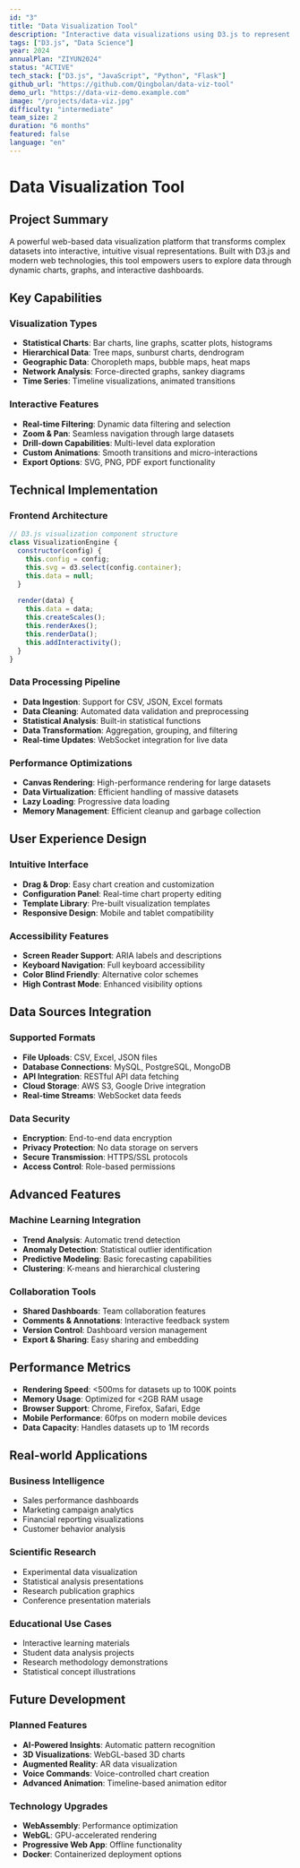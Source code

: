 ```yaml
---
id: "3"
title: "Data Visualization Tool"
description: "Interactive data visualizations using D3.js to represent complex datasets in an intuitive and engaging manner."
tags: ["D3.js", "Data Science"]
year: 2024
annualPlan: "ZIYUN2024"
status: "ACTIVE"
tech_stack: ["D3.js", "JavaScript", "Python", "Flask"]
github_url: "https://github.com/Qingbolan/data-viz-tool"
demo_url: "https://data-viz-demo.example.com"
image: "/projects/data-viz.jpg"
difficulty: "intermediate"
team_size: 2
duration: "6 months"
featured: false
language: "en"
---
```


# Data Visualization Tool

## Project Summary

A powerful web-based data visualization platform that transforms complex datasets into interactive, intuitive visual representations. Built with D3.js and modern web technologies, this tool empowers users to explore data through dynamic charts, graphs, and interactive dashboards.

## Key Capabilities

### Visualization Types
- **Statistical Charts**: Bar charts, line graphs, scatter plots, histograms
- **Hierarchical Data**: Tree maps, sunburst charts, dendrogram
- **Geographic Data**: Choropleth maps, bubble maps, heat maps
- **Network Analysis**: Force-directed graphs, sankey diagrams
- **Time Series**: Timeline visualizations, animated transitions

### Interactive Features
- **Real-time Filtering**: Dynamic data filtering and selection
- **Zoom & Pan**: Seamless navigation through large datasets
- **Drill-down Capabilities**: Multi-level data exploration
- **Custom Animations**: Smooth transitions and micro-interactions
- **Export Options**: SVG, PNG, PDF export functionality

## Technical Implementation

### Frontend Architecture
```javascript
// D3.js visualization component structure
class VisualizationEngine {
  constructor(config) {
    this.config = config;
    this.svg = d3.select(config.container);
    this.data = null;
  }
  
  render(data) {
    this.data = data;
    this.createScales();
    this.renderAxes();
    this.renderData();
    this.addInteractivity();
  }
}
```

### Data Processing Pipeline
- **Data Ingestion**: Support for CSV, JSON, Excel formats
- **Data Cleaning**: Automated data validation and preprocessing
- **Statistical Analysis**: Built-in statistical functions
- **Data Transformation**: Aggregation, grouping, and filtering
- **Real-time Updates**: WebSocket integration for live data

### Performance Optimizations
- **Canvas Rendering**: High-performance rendering for large datasets
- **Data Virtualization**: Efficient handling of massive datasets
- **Lazy Loading**: Progressive data loading
- **Memory Management**: Efficient cleanup and garbage collection

## User Experience Design

### Intuitive Interface
- **Drag & Drop**: Easy chart creation and customization
- **Configuration Panel**: Real-time chart property editing
- **Template Library**: Pre-built visualization templates
- **Responsive Design**: Mobile and tablet compatibility

### Accessibility Features
- **Screen Reader Support**: ARIA labels and descriptions
- **Keyboard Navigation**: Full keyboard accessibility
- **Color Blind Friendly**: Alternative color schemes
- **High Contrast Mode**: Enhanced visibility options

## Data Sources Integration

### Supported Formats
- **File Uploads**: CSV, Excel, JSON files
- **Database Connections**: MySQL, PostgreSQL, MongoDB
- **API Integration**: RESTful API data fetching
- **Cloud Storage**: AWS S3, Google Drive integration
- **Real-time Streams**: WebSocket data feeds

### Data Security
- **Encryption**: End-to-end data encryption
- **Privacy Protection**: No data storage on servers
- **Secure Transmission**: HTTPS/SSL protocols
- **Access Control**: Role-based permissions

## Advanced Features

### Machine Learning Integration
- **Trend Analysis**: Automatic trend detection
- **Anomaly Detection**: Statistical outlier identification
- **Predictive Modeling**: Basic forecasting capabilities
- **Clustering**: K-means and hierarchical clustering

### Collaboration Tools
- **Shared Dashboards**: Team collaboration features
- **Comments & Annotations**: Interactive feedback system
- **Version Control**: Dashboard version management
- **Export & Sharing**: Easy sharing and embedding

## Performance Metrics

- **Rendering Speed**: <500ms for datasets up to 100K points
- **Memory Usage**: Optimized for <2GB RAM usage
- **Browser Support**: Chrome, Firefox, Safari, Edge
- **Mobile Performance**: 60fps on modern mobile devices
- **Data Capacity**: Handles datasets up to 1M records

## Real-world Applications

### Business Intelligence
- Sales performance dashboards
- Marketing campaign analytics
- Financial reporting visualizations
- Customer behavior analysis

### Scientific Research
- Experimental data visualization
- Statistical analysis presentations
- Research publication graphics
- Conference presentation materials

### Educational Use Cases
- Interactive learning materials
- Student data analysis projects
- Research methodology demonstrations
- Statistical concept illustrations

## Future Development

### Planned Features
- **AI-Powered Insights**: Automatic pattern recognition
- **3D Visualizations**: WebGL-based 3D charts
- **Augmented Reality**: AR data visualization
- **Voice Commands**: Voice-controlled chart creation
- **Advanced Animation**: Timeline-based animation editor

### Technology Upgrades
- **WebAssembly**: Performance optimization
- **WebGL**: GPU-accelerated rendering
- **Progressive Web App**: Offline functionality
- **Docker**: Containerized deployment options